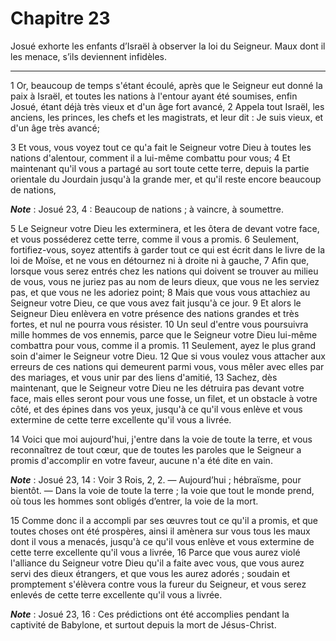 # Chapitre 23

Josué exhorte les enfants d’Israël à observer la loi du Seigneur.
Maux dont il les menace, s’ils deviennent infidèles.

***

1 Or, beaucoup de temps s'étant écoulé, après que le Seigneur eut donné la paix à Israël, et toutes les nations à l'entour ayant été soumises, enfin Josué, étant déjà très vieux et d'un âge fort avancé, 2 Appela tout Israël, les anciens, les princes, les chefs et les magistrats, et leur dit : Je suis vieux, et d'un âge très avancé;


3 Et vous, vous voyez tout ce qu'a fait le Seigneur votre Dieu à toutes les nations d'alentour, comment il a lui-même combattu pour vous; 4 Et maintenant qu'il vous a partagé au sort toute cette terre, depuis la partie orientale du Jourdain jusqu'à la grande mer, et qu'il reste encore beaucoup de nations,

***Note*** :  Josué 23, 4 : Beaucoup de nations ; à vaincre, à soumettre.

5 Le Seigneur votre Dieu les exterminera, et les ôtera de devant votre face, et vous posséderez cette terre, comme il vous a promis. 6 Seulement, fortifiez-vous, soyez attentifs à garder tout ce qui est écrit dans le livre de la loi de Moïse, et ne vous en détournez ni à droite ni à gauche, 7 Afin que, lorsque vous serez entrés chez les nations qui doivent se trouver au milieu de vous, vous ne juriez pas au nom de leurs dieux, que vous ne les serviez pas, et que vous ne les adoriez point; 8 Mais que vous vous attachiez au Seigneur votre Dieu, ce que vous avez fait jusqu'à ce jour. 9 Et alors le Seigneur Dieu enlèvera en votre présence des nations grandes et très fortes, et nul ne pourra vous résister. 10 Un seul d'entre vous poursuivra mille hommes de vos ennemis, parce que le Seigneur votre Dieu lui-même combattra pour vous, comme il a promis. 11 Seulement, ayez le plus grand soin d'aimer le Seigneur votre Dieu. 12 Que si vous voulez vous attacher aux erreurs de ces nations qui demeurent parmi vous, vous mêler
avec elles par des mariages, et vous unir par des liens d'amitié, 13 Sachez, dès maintenant, que le Seigneur votre Dieu ne les détruira pas devant votre face, mais elles seront pour vous une fosse, un filet, et un obstacle à votre côté, et des épines dans vos yeux, jusqu'à ce qu'il vous enlève et vous extermine de cette terre excellente qu'il vous a livrée.


14 Voici que moi aujourd'hui, j'entre dans la voie de toute la terre, et vous reconnaîtrez de tout cœur, que de toutes les paroles que le Seigneur a promis d'accomplir en votre faveur, aucune n'a été dite en vain.

***Note*** :  Josué 23, 14 : Voir 3 Rois, 2, 2. ― Aujourd’hui ; hébraïsme, pour bientôt. ― Dans la voie de toute la terre ; la voie que tout le monde prend, où tous les hommes sont obligés d’entrer, la voie de la mort.

15 Comme donc il a accompli par ses œuvres tout ce qu'il a promis, et que toutes choses ont été prospères, ainsi il amènera sur vous tous les maux dont il vous a menacés, jusqu'à ce qu'il vous enlève et vous extermine de cette terre excellente qu'il vous a livrée, 16 Parce que vous aurez violé l'alliance du Seigneur votre Dieu qu'il a faite avec vous, que vous aurez servi des dieux étrangers, et que vous les aurez adorés ; soudain et promptement s'élèvera contre vous la fureur du Seigneur, et vous serez enlevés de cette terre excellente qu'il vous a livrée.

***Note*** :  Josué 23, 16 : Ces prédictions ont été accomplies pendant la captivité de Babylone, et surtout depuis la mort de Jésus-Christ.


